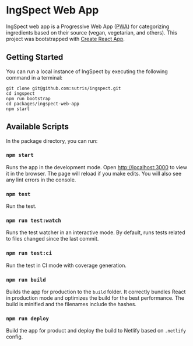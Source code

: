 # IngSpect Web App

IngSpect web app is a Progressive Web App ([PWA](https://developers.google.com/web/progressive-web-apps/)) for categorizing ingredients based on their source (vegan, vegetarian, and others). This project was bootstrapped with [Create React App](https://github.com/facebook/create-react-app).

## Getting Started

You can run a local instance of IngSpect by executing the following command in a terminal:

```
git clone git@github.com:sutris/ingspect.git
cd ingspect
npm run bootstrap
cd packages/ingspect-web-app
npm start
```

## Available Scripts

In the package directory, you can run:

### `npm start`

Runs the app in the development mode. Open [http://localhost:3000](http://localhost:3000) to view it in the browser. The page will reload if you make edits. You will also see any lint errors in the console.

### `npm test`

Run the test.

### `npm run test:watch`

Runs the test watcher in an interactive mode.
By default, runs tests related to files changed since the last commit.

### `npm run test:ci`

Run the test in CI mode with coverage generation.

### `npm run build`

Builds the app for production to the `build` folder. It correctly bundles React in production mode and optimizes the build for the best performance. The build is minified and the filenames include the hashes.

### `npm run deploy`

Build the app for product and deploy the build to Netlify based on `.netlify` config.
